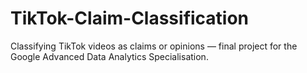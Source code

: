 # TikTok-Claim-Classification
Classifying TikTok videos as claims or opinions — final project for the Google Advanced Data Analytics Specialisation.
